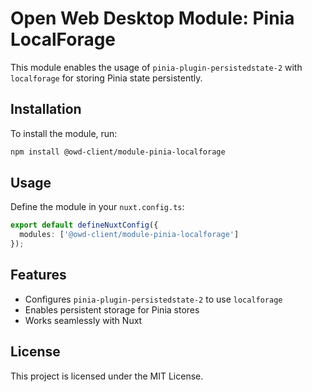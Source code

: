 # Open Web Desktop Module: Pinia LocalForage

This module enables the usage of `pinia-plugin-persistedstate-2` with `localforage` for storing Pinia state persistently.

## Installation

To install the module, run:

```sh
npm install @owd-client/module-pinia-localforage
```

## Usage

Define the module in your `nuxt.config.ts`:

```ts
export default defineNuxtConfig({
  modules: ['@owd-client/module-pinia-localforage']
});
```

## Features
- Configures `pinia-plugin-persistedstate-2` to use `localforage`
- Enables persistent storage for Pinia stores
- Works seamlessly with Nuxt

## License
This project is licensed under the MIT License.

